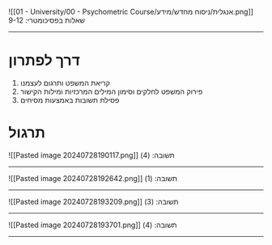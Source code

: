 ![[01 - University/00 - Psychometric Course/אנגלית/ניסוח מחדש/מידע.png]]
שאלות בפסיכומטרי: 9-12
***
# דרך לפתרון
1. קריאת המשפט ותרגום לעצמנו
2. פירוק המשפט לחלקים וסימון המילים המרכזיות ומילות הקישור
3. פסילת תשובות באמצעות מסיחים

# תרגול
![[Pasted image 20240728190117.png]]
תשובה: (4)
***
![[Pasted image 20240728192642.png]]
תשובה: (1)
***
![[Pasted image 20240728193209.png]]
תשובה: (3)
***
![[Pasted image 20240728193701.png]]
תשובה: (4)
***
